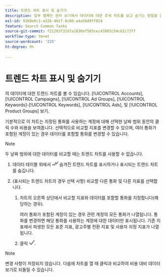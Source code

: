 ```yaml
---
title: 트렌드 차트 표시 및 숨기기
description: 일부 캠페인 관리 보기에서 데이터에 대한 추세 차트를 보고 숨기는 방법을 알아봅니다.
exl-id: 9360e0c1-a326-4b1f-8c80-a4a5049ff024
feature: Search Common Tasks
source-git-commit: f21283731d7a1830af585cec43805c54c81c72ff
workflow-type: tm+mt
source-wordcount: '225'
ht-degree: 0%

---
```


# 트렌드 차트 표시 및 숨기기

의 데이터에 대한 트렌드 차트를 볼 수 있습니다. [!UICONTROL Accounts], [!UICONTROL Campaigns], [!UICONTROL Ad Groups], [!UICONTROL Keywords]-[!UICONTROL Keywords], [!UICONTROL Ads], 및 [!UICONTROL Product Groups] 보기.

기본적으로 이 차트는 지정된 통화를 사용하는 계정에 대해 선택한 날짜 범위 동안의 클릭 수와 비용을 보여줍니다. 선택적으로 비교할 지표를 변경할 수 있으며, 여러 통화가 포함된 계정이 있는 경우 데이터를 포함할 통화를 변경할 수 있습니다.

>[!NOTE]
>
>두 날짜 범위에 대한 데이터를 비교할 때는 트렌드 차트를 사용할 수 없습니다.

1. 데이터 테이블 위에서 ![차트](/help/search-social-commerce/assets/trend-chart.png "차트") 숨겨진 트렌드 차트를 표시하거나 표시되는 트렌드 차트를 숨깁니다.

1. (표시되는 트렌드 차트의 경우 선택 사항) 비교할 다른 통화 및 다른 지표를 선택합니다.

   1. 차트의 오른쪽 상단에서 비교할 지표와 데이터를 포함할 통화를 지정합니다(해당하는 경우).

      여러 통화가 포함된 계정이 있는 경우 관련 계정의 모든 통화가 나열됩니다. 통화를 변경하면 해당 통화를 사용하는 계정에 대한 데이터만 표시됩니다. 기존 지표에서 파생한 모든 표준 지표, 광고주별 전환 지표 및 사용자 지정 지표가 나열됩니다.

   1. 클릭 ![저장](/help/search-social-commerce/assets/save-checkmark.png "저장").

>[!NOTE]
>
>변경 사항이 저장되지 않습니다. 다음에 차트를 열 때 클릭과 비교하여 비용 대비 데이터 보기로 되돌릴 수 있습니다.

